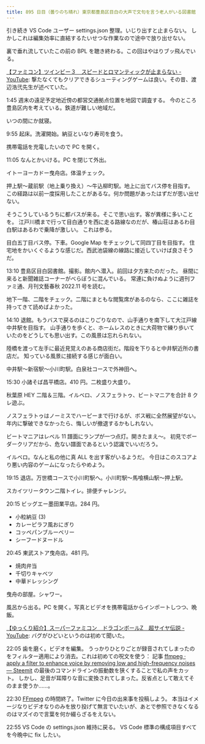 ```yaml
---
title: 895 日目（曇りのち晴れ）東京都豊島区目白の大声で文句を言う老人がいる図書館
---
```


引き続き VS Code ユーザー settings.json 整理。いじり出すと止まらない。
しかしこれは編集効率に直結するたいせつな作業なので途中で放り出せない。

裏で垂れ流していたこの前の BPL を聴き終わる。この回はやはりブッ飛んでいる。

[【ファミコン】ツインビー３　スピードとロマンティックが止まらない - YouTube](https://www.youtube.com/watch?v=d2BdN5700EA):
撃たなくてもクリアできるシューティングゲームは良い。その昔、渡辺浩弐先生が述べていた。

1:45 週末の遠足予定地近傍の都営交通拠点位置を地図で調査する。
今のところ豊島区内を考えている。鉄道が難しい地域だ。

いつの間にか就寝。

9:55 起床。洗濯開始。納豆といなり寿司を食う。

携帯電話を充電したいので PC を開く。

11:05 なんとかいける。PC を閉じて外出。

イトーヨーカドー曳舟店。体温チェック。

押上駅～蔵前駅（地上乗り換え）～牛込柳町駅。地上に出てバス停を目指す。
この経路は以前一度採用したことがあるな。何か問題があったはずだが思い出せない。

そうこうしているうちに都バスが来る。そこで思い出す。客が異様に多いことを。
江戸川橋まで行って目白通りを西に走る路線なのだが、椿山荘はあるわ目白駅はあるわで乗降が激しい。
これは参る。

目白五丁目バス停。下車。Google Map をチェックして同四丁目を目指す。
住宅地をかいくぐるような感じだ。西武池袋線の線路に接近していけば良さそうだ。

13:10 豊島区目白図書館。撮影。館内へ潜入。前回は夕方来たのだった。
昼間に来ると新聞雑誌コーナーがべらぼうに混んでいる。
常連に負けぬように週刊ファミ通、月刊文藝春秋 2022.11 号を読む。

地下一階、二階をチェック。二階にまともな閲覧席があるのなら、ここに雑誌を持ってきて読めばよかった。

14:10 退館。もうバスで戻るのはこりごりなので、山手通りを南下して大江戸線中井駅を目指す。
山手通りを歩くと、ホームレスのときに大荷物で練り歩いていたのをどうしても思い出す。この風景は忘れられない。

陸橋を渡って左手に最近見覚えのある商店街だ。階段を下りると中井駅近所の書店だ。
知っている風景に接続する感じが面白い。

中井駅～新宿駅～小川町駅。白泉社コースで外神田へ。

15:30 小諸そば昌平橋店。410 円。二枚盛り大盛り。

秋葉原 HEY 二階＆三階。イルベロ、ノスフェラトゥ、ビートマニアを合計 8 クレ遊ぶ。

ノスフェラトゥはノーミスでハーピーまで行けるが、ボス戦に全然展望がない。
年内に撃破できなかったら、悔しいが撤退するかもしれない。

ビートマニアはレベル 11 譜面にランプが一つ点灯。開きたまえ～。
初見でボーダークリアだから、危ない譜面であるという認識でいいだろう。

イルベロ。なんと私の他に真 ALL を出す客がいるようだ。
今日はこのスコアより悪い内容のゲームになったらやめよう。

19:15 退店。万世橋コースで小川町駅へ。小川町駅～馬喰横山駅～押上駅。

スカイツリータウン二階トイレ。排便チャレンジ。

20:15 ビッグエー墨田業平店。284 円。

* 小粒納豆 (3)
* カレーピラフ風おにぎり
* コッペパンブルーベリー
* シーフードヌードル

20:45 東武ストア曳舟店。481 円。

* 焼肉弁当
* 千切りキャベツ
* 中華ドレッシング

曳舟の部屋。シャワー。

風呂から出る。PC を開く。写真とビデオを携帯電話からインポートしつつ、晩飯。

[【ゆっくり紹介】スーパーファミコン　ドラゴンボールZ　超サイヤ伝説 - YouTube](https://www.youtube.com/watch?v=qeqaKe3V7ak):
バグがひどいというのは初めて聞いた。

22:05 歯を磨く。ビデオを編集。
うっかりひとりごとが録音されてしまったのをフィルター適用により消去。これは初めての呪文を使う：
記事 [ffmpeg · apply a filter to enhance voice by removing low and high-frequency noises — Steemit](https://steemit.com/audio/@manero666/ffmpeg-apply-a-filter-to-enhance-voice-by-removing-low-and-high-frequency-noises)
の最後のコマンドラインの振動数を狭くすることで私の声をカット。
しかし、足音が耳障りな音に変換されてしまった。反省点として敢えてそのまま使うか……。

22:30 [FFmpeg] の時間終了。Twitter に今日の出来事を投稿しよう。
本当はイメージなりビデオなりのみを放り投げて無言でいたいが、あとで参照できなくなるのはマズイので言葉を何か綴らざるをえない。

22:55 VS Code の settings.json 維持に戻る。
VS Code 標準の構成項目すべてを今晩中に fix したい。

[FFmpeg]: <https://ffmpeg.org/ffmpeg.html>
